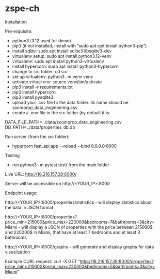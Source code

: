 # zspe-ch

Installation

Pre-requisite:
- python3 (3.12 used for demo)
- pip3 (if not installed, install with "sudo apt-get install python3-pip")
- install sqlite: sudo apt install sqlite3 libsqlite3-dev
- virtualenv setup: sudo apt install python3.12-venv
- virtualenv: sudo apt install python3-virtualenv
- install hypercorn: sudo apt install python3-hypercorn
- change to src folder: cd src
- set up virtualenv: python3 -m venv venv
- activate virtual env: source venv/bin/activate
- pip3 install -r requirements.txt
- pip3 install hypercorn
- pip3 install pysqlite3
- upload your .csv file to the data folder. its name should be zoomprop_data_engineering.csv
- create a .env file in the src folder (by default it is:
  
DATA_FILE_PATH=../data/zoomprop_data_engineering.csv
DB_PATH=../data/properties_db.db


Run server (from the src folder):
- hypercorn fast_api:app --reload --bind 0.0.0.0:8000

Testing
- run python3 -m pytest test/ from the main folder

Live URL: http://18.216.157.38:8000/

Server will be accessible on
http://<YOUR_IP>:8000

Endpoint usage:

http://<YOUR_IP>:8000/properties/statistics - will display statistics about the data in JSON format

http://<YOUR_IP>:8000/properties?price_min=215000&price_max=220000&bedrooms=7&bathrooms=3&city=Miami - will display a JSON of properties with the price between 215000$ and 220000$ in Miami, that have at least 7 bedrooms and at least 3 bathrooms

http://<YOUR_IP>:8000/graphs - will generate and display graphs for data visualization

Example CURL request: curl -X GET "http://18.216.157.38:8000/properties?price_min=210000&price_max=220000&bedrooms=5&bathrooms=3&city=Miami"
